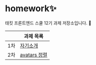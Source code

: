 # homework✨

태킷 프론트엔드 스쿨 12기 과제 저장소입니다. 🙂

|     | 과제 목록                       |
| --- | ------------------------------- |
| 1차 | [자기소개](./md/about-me.md)    |
| 2차 | [avatars 정렬](./md/avatars.md) |
